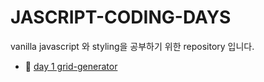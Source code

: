 # JASCRIPT-CODING-DAYS

vanilla javascript 와 styling을 공부하기 위한 repository 입니다.

- :memo: [day 1 grid-generator](https://github.com/Verdemese/javascript-coding-days/tree/master/day-1%20grid-generator/day1.md)